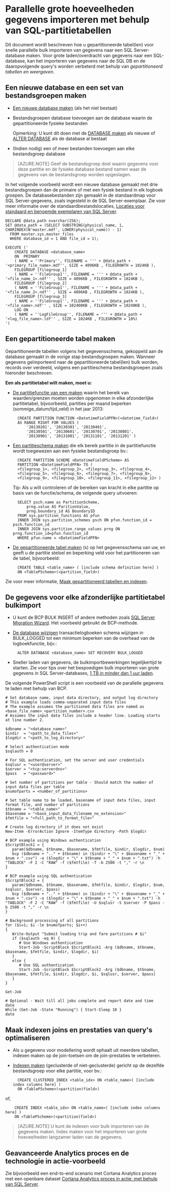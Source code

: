 <properties 
    pageTitle="Grote hoeveelheden gegevens importeren met behulp van SQL-partitietabellen parallelle | Microsoft Azure" 
    description="Parallelle grote hoeveelheden gegevens importeren met behulp van SQL-partitietabellen" 
    services="machine-learning" 
    documentationCenter="" 
    authors="bradsev"
    manager="jhubbard" 
    editor="cgronlun" />

<tags 
    ms.service="machine-learning" 
    ms.workload="data-services" 
    ms.tgt_pltfrm="na" 
    ms.devlang="na" 
    ms.topic="article" 
    ms.date="09/19/2016" 
    ms.author="bradsev" /> 

# <a name="parallel-bulk-data-import-using-sql-partition-tables"></a>Parallelle grote hoeveelheden gegevens importeren met behulp van SQL-partitietabellen

Dit document wordt beschreven hoe u gepartitioneerde tabel(len) voor snelle parallelle bulk importeren van gegevens naar een SQL Server-database maken. Voor grote laden/overdracht van gegevens naar een SQL-database, kan het importeren van gegevens naar de SQL DB en de daaropvolgende query's worden verbeterd met behulp van _gepartitioneerd tabellen en weergaven_. 


## <a name="create-a-new-database-and-a-set-of-filegroups"></a>Een nieuwe database en een set van bestandsgroepen maken

- [Een nieuwe database maken](https://technet.microsoft.com/library/ms176061.aspx) (als het niet bestaat)
- Bestandsgroepen database toevoegen aan de database waarin de gepartitioneerde fysieke bestanden

  Opmerking: U kunt dit doen met de [DATABASE maken](https://technet.microsoft.com/library/ms176061.aspx) als nieuwe of [ALTER DATABASE](https://msdn.microsoft.com/library/bb522682.aspx) als de database al bestaat

- (Indien nodig) een of meer bestanden toevoegen aan elke bestandsgroep database

 > [AZURE.NOTE] Geef de bestandsgroep doel waarin gegevens voor deze partitie en de fysieke database bestand namen waar de gegevens van de bestandsgroep worden opgeslagen.
 
In het volgende voorbeeld wordt een nieuwe database gemaakt met drie bestandsgroepen dan de primaire of met een fysiek bestand in elk logboek groepen. De databasebestanden zijn gemaakt in de standaardmap voor SQL Server-gegevens, zoals ingesteld in de SQL Server-exemplaar. Zie voor meer informatie over de standaardbestandslocaties, [Locaties voor standaard en benoemde exemplaren van SQL Server](https://msdn.microsoft.com/library/ms143547.aspx).

    DECLARE @data_path nvarchar(256);
    SET @data_path = (SELECT SUBSTRING(physical_name, 1, CHARINDEX(N'master.mdf', LOWER(physical_name)) - 1)
      FROM master.sys.master_files
      WHERE database_id = 1 AND file_id = 1);
    
    EXECUTE ('
        CREATE DATABASE <database_name>
        ON  PRIMARY 
        ( NAME = ''Primary'', FILENAME = ''' + @data_path + '<primary_file_name>.mdf'', SIZE = 4096KB , FILEGROWTH = 1024KB ), 
        FILEGROUP [filegroup_1] 
        ( NAME = ''FileGroup1'', FILENAME = ''' + @data_path + '<file_name_1>.ndf'' , SIZE = 4096KB , FILEGROWTH = 1024KB ), 
        FILEGROUP [filegroup_2] 
        ( NAME = ''FileGroup1'', FILENAME = ''' + @data_path + '<file_name_2>.ndf'' , SIZE = 4096KB , FILEGROWTH = 1024KB ), 
        FILEGROUP [filegroup_3] 
        ( NAME = ''FileGroup1'', FILENAME = ''' + @data_path + '<file_name>.ndf'' , SIZE = 102400KB , FILEGROWTH = 10240KB ), 
        LOG ON 
        ( NAME = ''LogFileGroup'', FILENAME = ''' + @data_path + '<log_file_name>.ldf'' , SIZE = 1024KB , FILEGROWTH = 10%)
    ')
    
## <a name="create-a-partitioned-table"></a>Een gepartitioneerde tabel maken

Gepartitioneerde tabellen volgens het gegevensschema, gekoppeld aan de database gemaakt in de vorige stap bestandsgroepen maken. Wanneer gegevens geïmporteerd naar de gepartitioneerde tabel(len) bulk worden, records over verdeeld, volgens een partitieschema bestandsgroepen zoals hieronder beschreven.

**Een als partitietabel wilt maken, moet u:**

- [De partitiefunctie van een maken](https://msdn.microsoft.com/library/ms187802.aspx) waarin het bereik van waarden/grenzen moeten worden opgenomen in elke afzonderlijke partitietabel, bijvoorbeeld, partities per maand beperken (sommige\_datum/tijd\_veld) in het jaar 2013:

        CREATE PARTITION FUNCTION <DatetimeFieldPFN>(<datetime_field>)  
        AS RANGE RIGHT FOR VALUES (
            '20130201', '20130301', '20130401',
            '20130501', '20130601', '20130701', '20130801',
            '20130901', '20131001', '20131101', '20131201' )

- [Een partitieschema maken](https://msdn.microsoft.com/library/ms179854.aspx) die elk bereik partitie in de partitiefunctie wordt toegewezen aan een fysieke bestandsgroep bv.:

        CREATE PARTITION SCHEME <DatetimeFieldPScheme> AS  
        PARTITION <DatetimeFieldPFN> TO (
        <filegroup_1>, <filegroup_2>, <filegroup_3>, <filegroup_4>,
        <filegroup_5>, <filegroup_6>, <filegroup_7>, <filegroup_8>,
        <filegroup_9>, <filegroup_10>, <filegroup_11>, <filegroup_12> )

  Tip: Als u wilt controleren of de bereiken van kracht in elke partitie op basis van de functie/schema, de volgende query uitvoeren:

        SELECT psch.name as PartitionScheme,
            prng.value AS ParitionValue,
            prng.boundary_id AS BoundaryID
        FROM sys.partition_functions AS pfun
        INNER JOIN sys.partition_schemes psch ON pfun.function_id = psch.function_id
        INNER JOIN sys.partition_range_values prng ON prng.function_id=pfun.function_id
        WHERE pfun.name = <DatetimeFieldPFN>

- [De gepartitioneerde tabel maken](https://msdn.microsoft.com/library/ms174979.aspx) (s) op het gegevensschema van uw, en geeft u de partitie stelsel en beperking veld voor het partitioneren van de tabel, bijvoorbeeld:

        CREATE TABLE <table_name> ( [include schema definition here] )
        ON <TablePScheme>(<partition_field>)

Zie voor meer informatie, [Maak gepartitioneerd tabellen en indexen](https://msdn.microsoft.com/library/ms188730.aspx).


## <a name="bulk-import-the-data-for-each-individual-partition-table"></a>De gegevens voor elke afzonderlijke partitietabel bulkimport

- U kunt de BCP BULK INSERT of andere methoden zoals [SQL Server Migration Wizard](http://sqlazuremw.codeplex.com/). Het voorbeeld gebruikt de BCP-methode.

- [De database wijzigen](https://msdn.microsoft.com/library/bb522682.aspx) transactielogboeken schema wijzigen in BULK_LOGGED tot een minimum beperken van de overhead van de logboekfunctie, bijv.:

        ALTER DATABASE <database_name> SET RECOVERY BULK_LOGGED

- Sneller laden van gegevens, de bulkimportbewerkingen tegelijkertijd te starten. Zie voor tips over het bespoedigen bulk importeren van grote gegevens in SQL Server-databases, [1 TB in minder dan 1 uur laden](http://blogs.msdn.com/b/sqlcat/archive/2006/05/19/602142.aspx).

De volgende PowerShell script is een voorbeeld van de parallelle gegevens te laden met behulp van BCP.

    # Set database name, input data directory, and output log directory
    # This example loads comma-separated input data files
    # The example assumes the partitioned data files are named as <base_file_name>_<partition_number>.csv
    # Assumes the input data files include a header line. Loading starts at line number 2.

    $dbname = "<database_name>"
    $indir  = "<path_to_data_files>"
    $logdir = "<path_to_log_directory>"

    # Select authentication mode
    $sqlauth = 0
    
    # For SQL authentication, set the server and user credentials
    $sqlusr = "<user@server>"
    $server = "<tcp:serverdns>"
    $pass   = "<password>"

    # Set number of partitions per table - Should match the number of input data files per table
    $numofparts = <number_of_partitions>
       
    # Set table name to be loaded, basename of input data files, input format file, and number of partitions
    $tbname = "<table_name>"
    $basename = "<base_input_data_filename_no_extension>"
    $fmtfile = "<full_path_to_format_file>"
   
    # Create log directory if it does not exist
    New-Item -ErrorAction Ignore -ItemType directory -Path $logdir
      
    # BCP example using Windows authentication
    $ScriptBlock1 = {
       param($dbname, $tbname, $basename, $fmtfile, $indir, $logdir, $num)
       bcp ($dbname + ".." + $tbname) in ($indir + "\" + $basename + "_" + $num + ".csv") -o ($logdir + "\" + $tbname + "_" + $num + ".txt") -h "TABLOCK" -F 2 -C "RAW" -f ($fmtfile) -T -b 2500 -t "," -r \n
    }
    
    # BCP example using SQL authentication
    $ScriptBlock2 = {
       param($dbname, $tbname, $basename, $fmtfile, $indir, $logdir, $num, $sqlusr, $server, $pass)
       bcp ($dbname + ".." + $tbname) in ($indir + "\" + $basename + "_" + $num + ".csv") -o ($logdir + "\" + $tbname + "_" + $num + ".txt") -h "TABLOCK" -F 2 -C "RAW" -f ($fmtfile) -U $sqlusr -S $server -P $pass -b 2500 -t "," -r \n
    }
    
    # Background processing of all partitions
    for ($i=1; $i -le $numofparts; $i++)
    {
       Write-Output "Submit loading trip and fare partitions # $i"
       if ($sqlauth -eq 0) {
          # Use Windows authentication
          Start-Job -ScriptBlock $ScriptBlock1 -Arg ($dbname, $tbname, $basename, $fmtfile, $indir, $logdir, $i)
       } 
       else {
          # Use SQL authentication
          Start-Job -ScriptBlock $ScriptBlock2 -Arg ($dbname, $tbname, $basename, $fmtfile, $indir, $logdir, $i, $sqlusr, $server, $pass)
       }
    }
    
    Get-Job
    
    # Optional - Wait till all jobs complete and report date and time
    date
    While (Get-Job -State "Running") { Start-Sleep 10 }
    date


## <a name="create-indexes-to-optimize-joins-and-query-performance"></a>Maak indexen joins en prestaties van query's optimaliseren

- Als u gegevens voor modellering wordt ophaalt uit meerdere tabellen, indexen maken op de join-toetsen om de join-prestaties te verbeteren.

- [Indexen maken](https://technet.microsoft.com/library/ms188783.aspx) (geclusterde of niet-geclusterde) gericht op de dezelfde bestandsgroep voor elke partitie, voor bv.:

        CREATE CLUSTERED INDEX <table_idx> ON <table_name>( [include index columns here] )
        ON <TablePScheme>(<partition)field>)
of,

        CREATE INDEX <table_idx> ON <table_name>( [include index columns here] )
        ON <TablePScheme>(<partition)field>)

 > [AZURE.NOTE] U kunt de indexen voor bulk importeren van de gegevens maken. Index maken voor het importeren van grote hoeveelheden langzamer laden van de gegevens.


## <a name="advanced-analytics-process-and-technology-in-action-example"></a>Geavanceerde Analytics proces en de technologie in actie-voorbeeld

Zie bijvoorbeeld een end-to-end scenario met Cortana Analytics proces met een openbare dataset [Cortana Analytics proces in actie: met behulp van SQL Server](machine-learning-data-science-process-sql-walkthrough.md).
 
